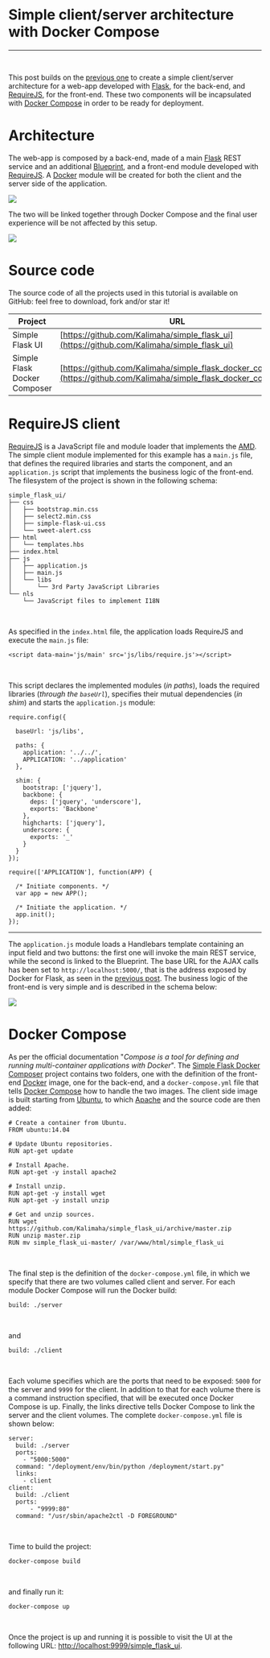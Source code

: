 # Simple client/server architecture with Docker Compose
<hr>
<br>

This post builds on the [previous one](http://guido-barbaglia.blog/posts/use_docker_to_run_flask_based_rest_services.html)
to create a simple client/server architecture for a web-app developed with [Flask](http://flask.pocoo.org/), for the back-end, and
[RequireJS](http://requirejs.org/), for the front-end.
These two components will be incapsulated with
[Docker Compose](https://docs.docker.com/compose/) in order to be
ready for deployment.

# Architecture
The web-app is composed by a back-end, made of a main
[Flask](http://flask.pocoo.org/) REST service and an additional [Blueprint](http://flask.pocoo.org/docs/0.10/blueprints/), and a front-end
module developed with [RequireJS](http://requirejs.org/). A
[Docker](https://www.docker.com/) module will be created for both the client
and the server side of the application.

<img class="img-responsive center-block" src="../src/images/docker_compose_01.png">

The two will be linked together through Docker Compose and the final user
experience will be not affected by this setup.

<img class="img-responsive center-block" src="../src/images/docker_compose_01.png">

# Source code
The source code of all the projects used in this tutorial is available on GitHub:
feel free to download, fork and/or star it!

| Project                      | URL |
|------------------------------|-----|
| Simple Flask UI              | [https://github.com/Kalimaha/simple_flask_ui](https://github.com/Kalimaha/simple_flask_ui) |
| Simple Flask Docker Composer | [https://github.com/Kalimaha/simple_flask_docker_composer](https://github.com/Kalimaha/simple_flask_docker_composer) |

# RequireJS client
[RequireJS](http://requirejs.org/) is a JavaScript file and module loader that
implements the [AMD](https://en.wikipedia.org/wiki/Asynchronous_module_definition).
The simple client module implemented for this example has a `main.js` file,
that defines the required libraries and starts the component,
and an `application.js` script that implements the business logic of the
front-end. The filesystem of the project is shown in the following schema:

```
simple_flask_ui/
├── css
│   ├── bootstrap.min.css
│   ├── select2.min.css
│   ├── simple-flask-ui.css
│   └── sweet-alert.css
├── html
│   └── templates.hbs
├── index.html
├── js
│   ├── application.js
│   ├── main.js
│   └── libs
│       └── 3rd Party JavaScript Libraries
└── nls
    └── JavaScript files to implement I18N
```
<br>

As specified in the `index.html` file, the application loads RequireJS and
execute the `main.js` file:

```
<script data-main='js/main' src='js/libs/require.js'></script>
```
<br>

This script declares the implemented modules (_in paths_), loads the required
libraries (_through the `baseUrl`_), specifies their mutual dependencies
(_in shim_) and starts the `application.js` module:

```
require.config({

  baseUrl: 'js/libs',

  paths: {
    application: '../../',
    APPLICATION: '../application'
  },

  shim: {
    bootstrap: ['jquery'],
    backbone: {
      deps: ['jquery', 'underscore'],
      exports: 'Backbone'
    },
    highcharts: ['jquery'],
    underscore: {
      exports: '_'
    }
  }
});

require(['APPLICATION'], function(APP) {

  /* Initiate components. */
  var app = new APP();

  /* Initiate the application. */
  app.init();
});
```
<hr>

The `application.js` module loads a Handlebars template containing an input
field and two buttons: the first one will invoke the main REST service, while
the second is linked to the Blueprint. The base URL for the AJAX calls has
been set to `http://localhost:5000/`, that is the address exposed by Docker
for Flask, as seen in the [previous post](http://guido-barbaglia.blog/posts/use_docker_to_run_flask_based_rest_services.html).
The business logic of the front-end is very simple and is described in the
schema below:

<img class="img-responsive center-block" src="../src/images/docker_compose_03.png">

# Docker Compose
As per the official documentation "_Compose is a tool for defining and running
multi-container applications with Docker_". The
[Simple Flask Docker Composer](https://github.com/Kalimaha/simple_flask_docker_composer)
project contains two folders, one with the definition of the front-end
[Docker](https://www.docker.com/) image, one for the back-end, and a
`docker-compose.yml` file that tells
[Docker Compose](https://docs.docker.com/compose/) how to handle the two images.
The client side image is built starting from [Ubuntu](http://www.ubuntu.com/),
to which [Apache](http://httpd.apache.org/) and the source code are then added:

```
# Create a container from Ubuntu.
FROM ubuntu:14.04

# Update Ubuntu repositories.
RUN apt-get update

# Install Apache.
RUN apt-get -y install apache2

# Install unzip.
RUN apt-get -y install wget
RUN apt-get -y install unzip

# Get and unzip sources.
RUN wget https://github.com/Kalimaha/simple_flask_ui/archive/master.zip
RUN unzip master.zip
RUN mv simple_flask_ui-master/ /var/www/html/simple_flask_ui
```
<br>

The final step is the definition of the `docker-compose.yml` file, in which we
specify that there are two volumes called client and server. For each module
Docker Compose will run the Docker build:

```
build: ./server
```
<br>

and

```
build: ./client
```
<br>

Each volume specifies which are the ports that need to be exposed: `5000` for
the server and `9999` for the client. In addition to that for each volume
there is a command instruction specified, that will be executed once Docker
Compose is up. Finally, the links directive tells Docker Compose to link the
server and the client volumes. The complete `docker-compose.yml` file is shown
below:

```
server:
  build: ./server
  ports:
    - "5000:5000"
  command: "/deployment/env/bin/python /deployment/start.py"
  links:
    - client
client:
  build: ./client
  ports:
      - "9999:80"
  command: "/usr/sbin/apache2ctl -D FOREGROUND"
```
<br>

Time to build the project:

```
docker-compose build
```
<br>

and finally run it:

```
docker-compose up
```
<br>

Once the project is up and running it is possible to visit the UI at the
following URL: [http://localhost:9999/simple_flask_ui](http://localhost:9999/simple_flask_ui).
